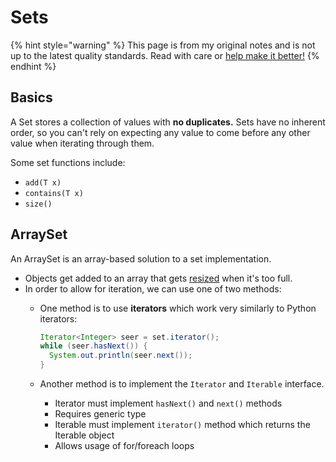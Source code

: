 # Sets

{% hint style="warning" %}
This page is from my original notes and is not up to the latest quality standards. Read with care or [help make it better!](https://github.com/64bitpandas/cs61b-notes/pulls)
{% endhint %}

## Basics

A Set stores a collection of values with **no duplicates.** Sets have no inherent order, so you can't rely on expecting any value to come before any other value when iterating through them.

Some set functions include:

* `add(T x)`
* `contains(T x)`
* `size()`

## ArraySet

An ArraySet is an array-based solution to a set implementation.&#x20;

* Objects get added to an array that gets [resized](../../asymptotics/amortization.md) when it's too full.
* In order to allow for iteration, we can use one of two methods:
  *   One method is to use **iterators** which work very similarly to Python iterators:

      ```java
      Iterator<Integer> seer = set.iterator();
      while (seer.hasNext()) {
        System.out.println(seer.next());
      }
      ```
  * Another method is to implement the `Iterator` and `Iterable` interface.
    * Iterator must implement `hasNext()` and `next()` methods
    * Requires generic type
    * Iterable must implement `iterator()` method which returns the Iterable object
    * Allows usage of for/foreach loops
